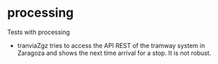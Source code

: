 # processing

Tests with processing

* tranviaZgz tries to access the API REST of the tramway system in Zaragoza and shows the next time arrival for a stop. It is not robust.
